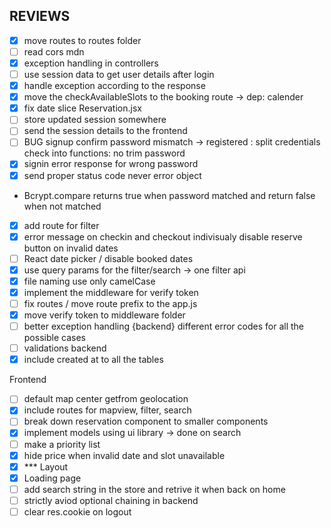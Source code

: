 ## REVIEWS

- [x] move routes to routes folder
- [ ] read cors mdn
- [x] exception handling in controllers
- [ ] use session data to get user details after login
- [x] handle exception according to the response
- [x] move the checkAvailableSlots to the booking route -> dep: calender
- [x] fix date slice Reservation.jsx
- [ ] store updated session somewhere
- [ ] send the session details to the frontend
- [ ] BUG signup confirm password mismatch -> registered : split credentials check into functions: no trim password
- [x] signin error response for wrong password
- [x] send proper status code never error object

* Bcrypt.compare returns true when password matched and return false when not matched

- [x] add route for filter
- [x] error message on checkin and checkout indivisualy disable reserve button on invalid dates
- [ ] React date picker / disable booked dates
- [x] use query params for the filter/search -> one filter api
- [x] file naming use only camelCase
- [x] implement the middleware for verify token
- [ ] fix routes / move route prefix to the app.js
- [x] move verify token to middleware folder
- [ ] better exception handling {backend} different error codes for all the possible cases
- [ ] validations backend
- [x] include created at to all the tables

Frontend

- [ ] default map center getfrom geolocation
- [x] include routes for mapview, filter, search
- [ ] break down reservation component to smaller components
- [x] implement models using ui library -> done on search
- [ ] make a priority list
- [x] hide price when invalid date and slot unavailable
- [x] \*\*\* Layout
- [x] Loading page
- [ ] add search string in the store and retrive it when back on home
- [ ] strictly aviod optional chaining in backend
- [ ] clear res.cookie on logout
